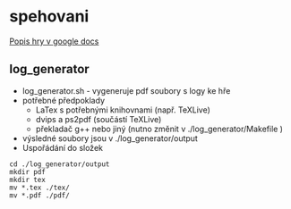 # spehovani

[Popis hry v google docs](https://docs.google.com/document/d/1kOLHCZoacSRWv5MQ4x295WQCXiYDrSBl9Jj2OTDksoE/edit?usp=sharing)

## log_generator
 - log_generator.sh - vygeneruje pdf soubory s logy ke hře
 - potřebné předpoklady
   - LaTex s potřebnými knihovnami (např. TeXLive)
   - dvips a ps2pdf (součástí TeXLive)
   - překladač g++ nebo jiný (nutno změnit v ./log_generator/Makefile )
 - výsledné soubory jsou v ./log_generator/output
 - Uspořádání do složek
```
cd ./log_generator/output
mkdir pdf
mkdir tex
mv *.tex ./tex/
mv *.pdf ./pdf/
```
